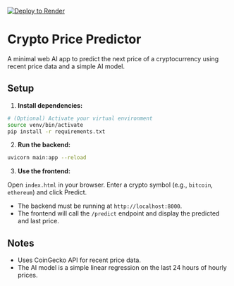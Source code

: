 [![Deploy to Render](https://render.com/images/deploy-to-render-button.svg)](https://render.com/deploy?repo=https://github.com/phessophissy/predictor)

# Crypto Price Predictor

A minimal web AI app to predict the next price of a cryptocurrency using recent price data and a simple AI model.

## Setup

1. **Install dependencies:**

```bash
# (Optional) Activate your virtual environment
source venv/bin/activate
pip install -r requirements.txt
```

2. **Run the backend:**

```bash
uvicorn main:app --reload
```

3. **Use the frontend:**

Open `index.html` in your browser. Enter a crypto symbol (e.g., `bitcoin`, `ethereum`) and click Predict.

- The backend must be running at `http://localhost:8000`.
- The frontend will call the `/predict` endpoint and display the predicted and last price.

## Notes
- Uses CoinGecko API for recent price data.
- The AI model is a simple linear regression on the last 24 hours of hourly prices. 